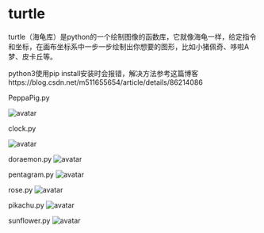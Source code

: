 # turtle
turtle（海龟库）是python的一个绘制图像的函数库，它就像海龟一样，给定指令和坐标，在画布坐标系中一步一步绘制出你想要的图形，比如小猪佩奇、哆啦A梦、皮卡丘等。

python3使用pip install安装时会报错，解决方法参考这篇博客https://blog.csdn.net/m511655654/article/details/86214086

PeppaPig.py

![avatar](C:\Users\51165\Desktop\360截图20190110101956005.jpg)

clock.py

![avatar](C:\Users\51165\Desktop\360截图20190110103253959.jpg)

doraemon.py
![avatar](C:\Users\51165\Desktop\640.gif)

pentagram.py
![avatar](C:\Users\51165\Desktop\360截图20190110103242814.jpg)

rose.py
![avatar](C:\Users\51165\Desktop\360截图20190110102850401.jpg)

pikachu.py
![avatar](C:\Users\51165\Desktop\360截图20190110104056629.jpg)

sunflower.py
![avatar](C:\Users\51165\Desktop\360截图20190110103213457.jpg)

